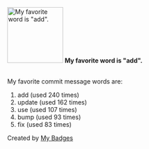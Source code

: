 <img src="https://my-badges.github.io/my-badges/favorite-word.png" alt="My favorite word is &quot;add&quot;." title="My favorite word is &quot;add&quot;." width="128">
<strong>My favorite word is &quot;add&quot;.</strong>
<br><br>

My favorite commit message words are:

1. add (used 240 times)
2. update (used 162 times)
3. use (used 107 times)
4. bump (used 93 times)
5. fix (used 83 times)


Created by <a href="https://github.com/my-badges/my-badges">My Badges</a>
